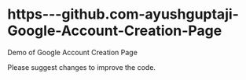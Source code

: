 # https---github.com-ayushguptaji-Google-Account-Creation-Page
Demo of Google Account Creation Page

Please suggest changes to improve the code.
